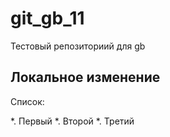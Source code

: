 # git_gb_11
Тестовый репозиториий для  gb

## Локальное изменение 

Список:

*. Первый
*. Второй
*. Третий
